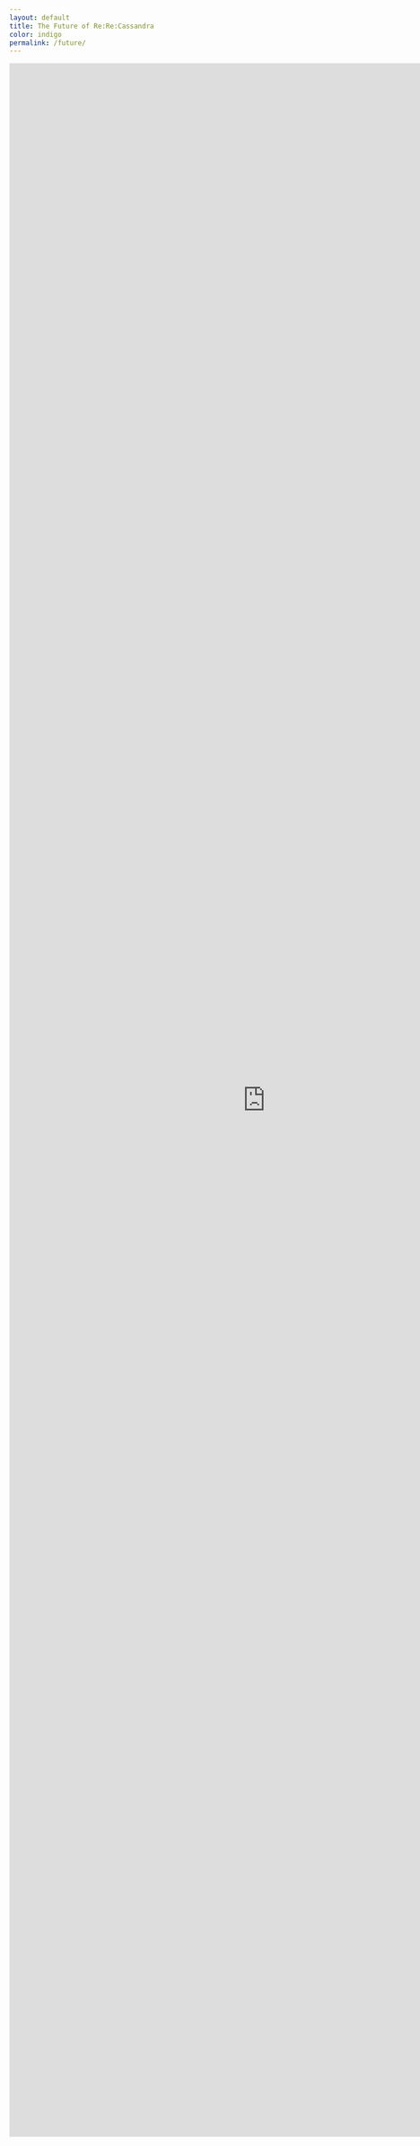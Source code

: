 ```yaml
---
layout: default
title: The Future of Re:Re:Cassandra
color: indigo
permalink: /future/
---
```


<iframe
  style="border: 0;width:95vw;height:Calc(95vh - 105px);"
  scrolling="no"
  src="https://calendar.google.com/calendar/embed?src=i8ck10bsuidd4mdv1ec2g5eogk%40group.calendar.google.com&ctz=America%2FChicago&mode=agenda&showTitle=0"
  frameborder="0"
></iframe>
